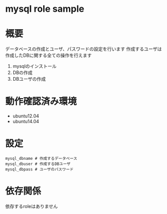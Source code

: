 mysql role sample
==================

# 概要

データベースの作成とユーザ、パスワードの設定を行います
作成するユーザは作成したDBに関する全ての操作を行えます

1. mysqlのインストール
2. DBの作成
3. DBユーザの作成

# 動作確認済み環境

- ubuntu12.04
- ubuntu14.04

# 設定

    mysql_dbname # 作成するデータベース
    mysql_dbuser # 作成するDBユーザ
    mysql_dbpass # ユーザのパスワード


# 依存関係

依存するroleはありません

